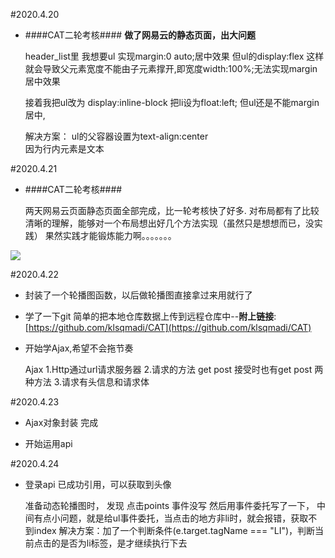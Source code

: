 #2020.4.20
- ####CAT二轮考核####
  **做了网易云的静态页面，出大问题**
  
	
	header_list里
	我想要ul 实现margin:0 auto;居中效果  但ul的display:flex  这样就会导致父元素宽度不能由子元素撑开,即宽度width:100%;无法实现margin居中效果

	接着我把ul改为 display:inline-block  把li设为float:left;
	但ul还是不能margin居中,

	解决方案： ul的父容器设置为text-align:center  
	因为行内元素是文本

#2020.4.21
- ####CAT二轮考核####

	
	两天网易云页面静态页面全部完成，比一轮考核快了好多.
	对布局都有了比较清晰的理解，能够对一个布局想出好几个方法实现（虽然只是想想而已，没实践）
	果然实践才能锻炼能力啊。。。。。。。
	
![](http://m.qpic.cn/psc?/V126Kkvw3hEiC8/n.zGh5iTxIbbdjg4.d1VAxSTKmFWKamVWFj7Q0pxDPeXBVNfmi*zSevgtDehh5YhYcN7F7bv9Sv4xHWhcH1sjw!!/b&bo=OARpBAAAAAARB2E!&rf=viewer_4)

#2020.4.22

- 封装了一个轮播图函数，以后做轮播图直接拿过来用就行了
- 学了一下git  简单的把本地仓库数据上传到远程仓库中--**附上链接**:[https://github.com/klsqmadi/CAT](https://github.com/klsqmadi/CAT)
- 开始学Ajax,希望不会拖节奏
	

	Ajax
	1.Http通过url请求服务器
	2.请求的方法 get post  接受时也有get post 两种方法
	3.请求有头信息和请求体

#2020.4.23
	
- Ajax对象封装 完成

- 开始运用api

#2020.4.24

- 登录api  已成功引用，可以获取到头像


	准备动态轮播图时， 发现 点击points 事件没写  然后用事件委托写了一下，
	中间有点小问题，就是给ul事件委托，当点击的地方非li时，就会报错，获取不到index
	解决方案：加了一个判断条件(e.target.tagName === "LI")，判断当前点击的是否为li标签，是才继续执行下去